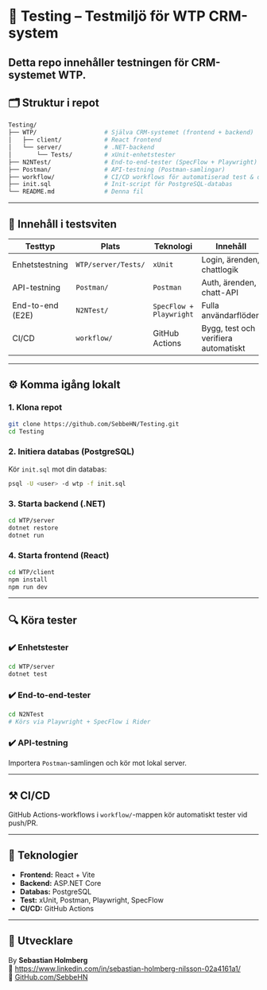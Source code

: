 # 🧾 Testing – Testmiljö för WTP CRM-system

Detta repo innehåller testningen för CRM-systemet WTP.
---

## 🗂️ Struktur i repot

```bash
Testing/
├── WTP/                   # Själva CRM-systemet (frontend + backend)
│   ├── client/            # React frontend
│   └── server/            # .NET-backend
│       └── Tests/         # xUnit-enhetstester
├── N2NTest/               # End-to-end-tester (SpecFlow + Playwright)
├── Postman/               # API-testning (Postman-samlingar)
├── workflow/              # CI/CD workflows för automatiserad test & deploy
├── init.sql               # Init-script för PostgreSQL-databas
└── README.md              # Denna fil
```

---

## 🧪 Innehåll i testsviten

| Testtyp           | Plats            | Teknologi         | Innehåll |
|------------------|------------------|-------------------|----------|
| Enhetstestning    | `WTP/server/Tests/` | `xUnit`            | Login, ärenden, chattlogik |
| API-testning      | `Postman/`       | `Postman`         | Auth, ärenden, chatt-API  |
| End-to-end (E2E)  | `N2NTest/`       | `SpecFlow + Playwright` | Fulla användarflöden |
| CI/CD             | `workflow/`      | GitHub Actions    | Bygg, test och verifiera automatiskt |

---

## ⚙️ Komma igång lokalt

### 1. Klona repot
```bash
git clone https://github.com/SebbeHN/Testing.git
cd Testing
```

### 2. Initiera databas (PostgreSQL)
Kör `init.sql` mot din databas:
```bash
psql -U <user> -d wtp -f init.sql
```

### 3. Starta backend (.NET)
```bash
cd WTP/server
dotnet restore
dotnet run
```

### 4. Starta frontend (React)
```bash
cd WTP/client
npm install
npm run dev
```

---

## 🔍 Köra tester

### ✔️ Enhetstester
```bash
cd WTP/server
dotnet test
```

### ✔️ End-to-end-tester
```bash
cd N2NTest
# Körs via Playwright + SpecFlow i Rider
```

### ✔️ API-testning
Importera `Postman`-samlingen och kör mot lokal server.

---

## ⚒️ CI/CD

GitHub Actions-workflows i `workflow/`-mappen kör automatiskt tester vid push/PR.

---

## 🧠 Teknologier

- **Frontend:** React + Vite
- **Backend:** ASP.NET Core
- **Databas:** PostgreSQL
- **Test:** xUnit, Postman, Playwright, SpecFlow
- **CI/CD:** GitHub Actions

---

## 👤 Utvecklare

By **Sebastian Holmberg**  
📧 https://www.linkedin.com/in/sebastian-holmberg-nilsson-02a4161a1/  
🔗 [GitHub.com/SebbeHN](https://github.com/SebbeHN)
